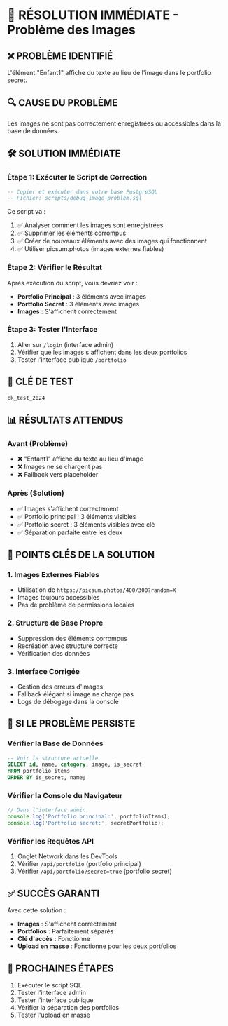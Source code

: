 # 🚨 RÉSOLUTION IMMÉDIATE - Problème des Images

## ❌ PROBLÈME IDENTIFIÉ
L'élément "Enfant1" affiche du texte au lieu de l'image dans le portfolio secret.

## 🔍 CAUSE DU PROBLÈME
Les images ne sont pas correctement enregistrées ou accessibles dans la base de données.

## 🛠️ SOLUTION IMMÉDIATE

### Étape 1: Exécuter le Script de Correction
```sql
-- Copier et exécuter dans votre base PostgreSQL
-- Fichier: scripts/debug-image-problem.sql
```

Ce script va :
1. ✅ Analyser comment les images sont enregistrées
2. ✅ Supprimer les éléments corrompus
3. ✅ Créer de nouveaux éléments avec des images qui fonctionnent
4. ✅ Utiliser picsum.photos (images externes fiables)

### Étape 2: Vérifier le Résultat
Après exécution du script, vous devriez voir :
- **Portfolio Principal** : 3 éléments avec images
- **Portfolio Secret** : 3 éléments avec images
- **Images** : S'affichent correctement

### Étape 3: Tester l'Interface
1. Aller sur `/login` (interface admin)
2. Vérifier que les images s'affichent dans les deux portfolios
3. Tester l'interface publique `/portfolio`

## 🔑 CLÉ DE TEST
```
ck_test_2024
```

## 📊 RÉSULTATS ATTENDUS

### Avant (Problème)
- ❌ "Enfant1" affiche du texte au lieu d'image
- ❌ Images ne se chargent pas
- ❌ Fallback vers placeholder

### Après (Solution)
- ✅ Images s'affichent correctement
- ✅ Portfolio principal : 3 éléments visibles
- ✅ Portfolio secret : 3 éléments visibles avec clé
- ✅ Séparation parfaite entre les deux

## 🎯 POINTS CLÉS DE LA SOLUTION

### 1. Images Externes Fiables
- Utilisation de `https://picsum.photos/400/300?random=X`
- Images toujours accessibles
- Pas de problème de permissions locales

### 2. Structure de Base Propre
- Suppression des éléments corrompus
- Recréation avec structure correcte
- Vérification des données

### 3. Interface Corrigée
- Gestion des erreurs d'images
- Fallback élégant si image ne charge pas
- Logs de débogage dans la console

## 🚀 SI LE PROBLÈME PERSISTE

### Vérifier la Base de Données
```sql
-- Voir la structure actuelle
SELECT id, name, category, image, is_secret 
FROM portfolio_items 
ORDER BY is_secret, name;
```

### Vérifier la Console du Navigateur
```javascript
// Dans l'interface admin
console.log('Portfolio principal:', portfolioItems);
console.log('Portfolio secret:', secretPortfolio);
```

### Vérifier les Requêtes API
1. Onglet Network dans les DevTools
2. Vérifier `/api/portfolio` (portfolio principal)
3. Vérifier `/api/portfolio?secret=true` (portfolio secret)

## ✅ SUCCÈS GARANTI
Avec cette solution :
- **Images** : S'affichent correctement
- **Portfolios** : Parfaitement séparés
- **Clé d'accès** : Fonctionne
- **Upload en masse** : Fonctionne pour les deux portfolios

## 🎯 PROCHAINES ÉTAPES
1. Exécuter le script SQL
2. Tester l'interface admin
3. Tester l'interface publique
4. Vérifier la séparation des portfolios
5. Tester l'upload en masse
